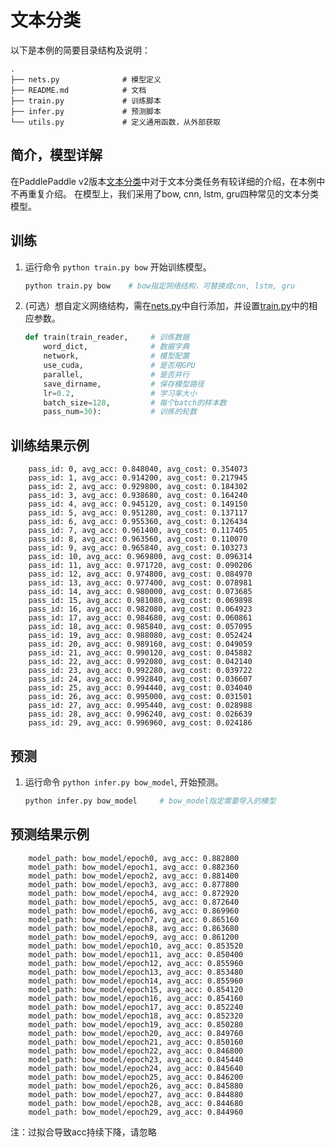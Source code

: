 # 文本分类

以下是本例的简要目录结构及说明：

```text
.
├── nets.py              # 模型定义
├── README.md            # 文档
├── train.py             # 训练脚本
├── infer.py             # 预测脚本
└── utils.py             # 定义通用函数，从外部获取
```


## 简介，模型详解

在PaddlePaddle v2版本[文本分类](https://github.com/PaddlePaddle/models/blob/develop/text_classification/README.md)中对于文本分类任务有较详细的介绍，在本例中不再重复介绍。
在模型上，我们采用了bow, cnn, lstm, gru四种常见的文本分类模型。

## 训练

1. 运行命令 `python train.py bow` 开始训练模型。
    ```python
    python train.py bow    # bow指定网络结构，可替换成cnn, lstm, gru
    ```

2. (可选）想自定义网络结构，需在[nets.py](./nets.py)中自行添加，并设置[train.py](./train.py)中的相应参数。
    ```python
    def train(train_reader,     # 训练数据
        word_dict,              # 数据字典
        network,                # 模型配置
        use_cuda,               # 是否用GPU
        parallel,               # 是否并行
        save_dirname,           # 保存模型路径
        lr=0.2,                 # 学习率大小
        batch_size=128,         # 每个batch的样本数
        pass_num=30):           # 训练的轮数
    ```

## 训练结果示例
```text
    pass_id: 0, avg_acc: 0.848040, avg_cost: 0.354073
    pass_id: 1, avg_acc: 0.914200, avg_cost: 0.217945
    pass_id: 2, avg_acc: 0.929800, avg_cost: 0.184302
    pass_id: 3, avg_acc: 0.938680, avg_cost: 0.164240
    pass_id: 4, avg_acc: 0.945120, avg_cost: 0.149150
    pass_id: 5, avg_acc: 0.951280, avg_cost: 0.137117
    pass_id: 6, avg_acc: 0.955360, avg_cost: 0.126434
    pass_id: 7, avg_acc: 0.961400, avg_cost: 0.117405
    pass_id: 8, avg_acc: 0.963560, avg_cost: 0.110070
    pass_id: 9, avg_acc: 0.965840, avg_cost: 0.103273
    pass_id: 10, avg_acc: 0.969800, avg_cost: 0.096314
    pass_id: 11, avg_acc: 0.971720, avg_cost: 0.090206
    pass_id: 12, avg_acc: 0.974800, avg_cost: 0.084970
    pass_id: 13, avg_acc: 0.977400, avg_cost: 0.078981
    pass_id: 14, avg_acc: 0.980000, avg_cost: 0.073685
    pass_id: 15, avg_acc: 0.981080, avg_cost: 0.069898
    pass_id: 16, avg_acc: 0.982080, avg_cost: 0.064923
    pass_id: 17, avg_acc: 0.984680, avg_cost: 0.060861
    pass_id: 18, avg_acc: 0.985840, avg_cost: 0.057095
    pass_id: 19, avg_acc: 0.988080, avg_cost: 0.052424
    pass_id: 20, avg_acc: 0.989160, avg_cost: 0.049059
    pass_id: 21, avg_acc: 0.990120, avg_cost: 0.045882
    pass_id: 22, avg_acc: 0.992080, avg_cost: 0.042140
    pass_id: 23, avg_acc: 0.992280, avg_cost: 0.039722
    pass_id: 24, avg_acc: 0.992840, avg_cost: 0.036607
    pass_id: 25, avg_acc: 0.994440, avg_cost: 0.034040
    pass_id: 26, avg_acc: 0.995000, avg_cost: 0.031501
    pass_id: 27, avg_acc: 0.995440, avg_cost: 0.028988
    pass_id: 28, avg_acc: 0.996240, avg_cost: 0.026639
    pass_id: 29, avg_acc: 0.996960, avg_cost: 0.024186
```

## 预测
1. 运行命令 `python infer.py bow_model`, 开始预测。
    ```python
    python infer.py bow_model     # bow_model指定需要导入的模型

## 预测结果示例
```text
    model_path: bow_model/epoch0, avg_acc: 0.882800
    model_path: bow_model/epoch1, avg_acc: 0.882360
    model_path: bow_model/epoch2, avg_acc: 0.881400
    model_path: bow_model/epoch3, avg_acc: 0.877800
    model_path: bow_model/epoch4, avg_acc: 0.872920
    model_path: bow_model/epoch5, avg_acc: 0.872640
    model_path: bow_model/epoch6, avg_acc: 0.869960
    model_path: bow_model/epoch7, avg_acc: 0.865160
    model_path: bow_model/epoch8, avg_acc: 0.863680
    model_path: bow_model/epoch9, avg_acc: 0.861200
    model_path: bow_model/epoch10, avg_acc: 0.853520
    model_path: bow_model/epoch11, avg_acc: 0.850400
    model_path: bow_model/epoch12, avg_acc: 0.855960
    model_path: bow_model/epoch13, avg_acc: 0.853480
    model_path: bow_model/epoch14, avg_acc: 0.855960
    model_path: bow_model/epoch15, avg_acc: 0.854120
    model_path: bow_model/epoch16, avg_acc: 0.854160
    model_path: bow_model/epoch17, avg_acc: 0.852240
    model_path: bow_model/epoch18, avg_acc: 0.852320
    model_path: bow_model/epoch19, avg_acc: 0.850280
    model_path: bow_model/epoch20, avg_acc: 0.849760
    model_path: bow_model/epoch21, avg_acc: 0.850160
    model_path: bow_model/epoch22, avg_acc: 0.846800
    model_path: bow_model/epoch23, avg_acc: 0.845440
    model_path: bow_model/epoch24, avg_acc: 0.845640
    model_path: bow_model/epoch25, avg_acc: 0.846200
    model_path: bow_model/epoch26, avg_acc: 0.845880
    model_path: bow_model/epoch27, avg_acc: 0.844880
    model_path: bow_model/epoch28, avg_acc: 0.844680
    model_path: bow_model/epoch29, avg_acc: 0.844960
```
注：过拟合导致acc持续下降，请忽略
